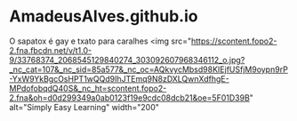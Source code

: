 # AmadeusAlves.github.io
O sapatox é gay e txato para caralhes
<img src="https://scontent.fopo2-2.fna.fbcdn.net/v/t1.0-9/33768374_2068545129840274_303092607968346112_o.jpg?_nc_cat=107&_nc_sid=85a577&_nc_oc=AQkvycMbsd98KIEjfUSfjM9oypn9rP-YxW9YkBgcOsHPT1wQQd9IhJTEmq9N8zDXLQwnXdfhgE-MPdofobqdQ40S&_nc_ht=scontent.fopo2-2.fna&oh=d0d299349a0ab0123f19e9cdc08dcb21&oe=5F01D39B" alt="Simply Easy Learning" width="200"
